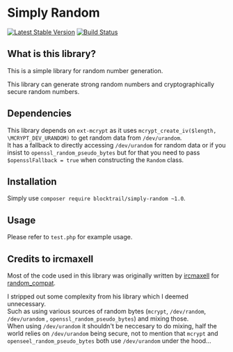 Simply Random
=============
[![Latest Stable Version](https://badge.fury.io/ph/blocktrail%2Fsimply-random-php.svg)](https://packagist.org/packages/blocktrail/simply-random-php)
[![Build Status](https://travis-ci.org/blocktrail/simply-random-php.svg?branch=master)](https://travis-ci.org/blocktrail/simply-random-php)


## What is this library?
This is a simple library for random number generation.

This library can generate strong random numbers and cryptographically secure random numbers.


## Dependencies
This library depends on `ext-mcrypt` as it uses `mcrypt_create_iv($length, \MCRYPT_DEV_URANDOM)` to get random data from `/dev/urandom`.  
It has a fallback to directly accessing `/dev/urandom` for random data or if you insist to `openssl_random_pseudo_bytes`
but for that you need to pass `$opensslFallback = true` when constructing the `Random` class.


## Installation
Simply use `composer require blocktrail/simply-random ~1.0`.


## Usage
Please refer to `test.php` for example usage.


## Credits to ircmaxell
Most of the code used in this library was originally written by [ircmaxell](https://github.com/ircmaxell) 
for [random_compat](https://github.com/ircmaxell/random_compat).

I stripped out some complexity from his library which I deemed unnecessary.  
Such as using various sources of random bytes (`mcrypt`, `/dev/random`, `/dev/urandom` , `openssl_random_pseudo_bytes`) and mixing those.  
When using `/dev/urandom` it shouldn't be neccesary to do mixing, half the world relies on `/dev/urandom` being secure, 
not to mention that `mcrypt` and `openseel_random_pseudo_bytes` both use `/dev/urandom` under the hood...
